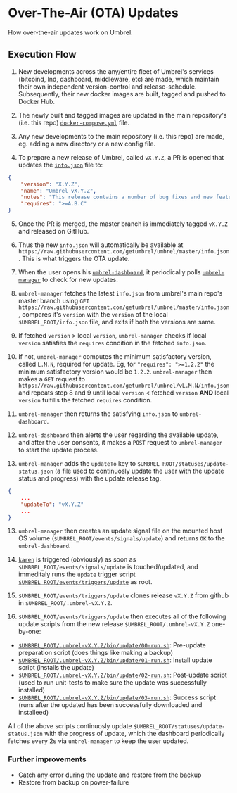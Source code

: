 # Over-The-Air (OTA) Updates
How over-the-air updates work on Umbrel.

## Execution Flow

1. New developments across the any/entire fleet of Umbrel's services (bitcoind, lnd, dashboard, middleware, etc) are made, which maintain their own independent version-control and release-schedule. Subsequently, their new docker images are built, tagged and pushed to Docker Hub.

2. The newly built and tagged images are updated in the main repository's (i.e. this repo) [`docker-compose.yml`](https://github.com/mayankchhabra/umbrel/blob/ota-updates/docker-compose.yml) file.

3. Any new developments to the main repository (i.e. this repo) are made, eg. adding a new directory or a new config file.

4. To prepare a new release of Umbrel, called `vX.Y.Z`, a PR is opened that updates the [`info.json`](https://github.com/mayankchhabra/umbrel/blob/ota-updates/info.json) file to:

```json
{
    "version": "X.Y.Z",
    "name": "Umbrel vX.Y.Z",
    "notes": "This release contains a number of bug fixes and new features.",
    "requires": ">=A.B.C"
}
```

5. Once the PR is merged, the master branch is immediately tagged `vX.Y.Z` and released on GitHub.

6. Thus the new `info.json` will automatically be available at `https://raw.githubusercontent.com/getumbrel/umbrel/master/info.json`. This is what triggers the OTA update.

6. When the user opens his [`umbrel-dashboard`](https://github.com/getumbrel/umbrel-dashboard), it periodically polls [`umbrel-manager`](https://github.com/getumbrel/umbrel-manager) to check for new updates.

7. `umbrel-manager` fetches the latest `info.json` from umbrel's main repo's master branch using `GET https://raw.githubusercontent.com/getumbrel/umbrel/master/info.json`, compares it's `version` with the `version` of the local `$UMBREL_ROOT/info.json` file, and exits if both the versions are same.

8. If fetched `version` > local `version`, `umbrel-manager` checks if local `version` satisfies the `requires` condition in the fetched `info.json`.

9. If not, `umbrel-manager` computes the minimum satisfactory version, called `L.M.N`, required for update. Eg, for `"requires": ">=1.2.2"` the minimum satisfactory version would be `1.2.2`. `umbrel-manager` then makes a `GET` request to `https://raw.githubusercontent.com/getumbrel/umbrel/vL.M.N/info.json` and repeats step 8 and 9 until local `version` < fetched `version` **AND** local `version` fulfills the fetched `requires` condition.

10. `umbrel-manager` then returns the satisfying `info.json` to `umbrel-dashboard`.

11. `umbrel-dashboard` then alerts the user regarding the available update, and after the user consents, it makes a `POST` request to `umbrel-manager` to start the update process.

12. `umbrel-manager` adds the `updateTo` key to `$UMBREL_ROOT/statuses/update-status.json` (a file used to continuosly update the user with the update status and progress) with the update release tag.

```json
{
    ...
    "updateTo": "vX.Y.Z"
    ...
}
```

13. `umbrel-manager` then creates an update signal file on the mounted host OS volume (`$UMBREL_ROOT/events/signals/update`) and returns `OK` to the `umbrel-dashboard`.

14. [`karen`](https://github.com/getumbrel/umbrel/blob/master/karen) is triggered (obviously) as soon as `$UMBREL_ROOT/events/signals/update` is touched/updated, and immeditaly runs the `update` trigger script [`$UMBREL_ROOT/events/triggers/update`](https://github.com/mayankchhabra/umbrel/blob/ota-updates/events/triggers/update) as root.

15. `$UMBREL_ROOT/events/triggers/update` clones release `vX.Y.Z` from github in `$UMBREL_ROOT/.umbrel-vX.Y.Z`.

16. `$UMBREL_ROOT/events/triggers/update` then executes all of the following update scripts from the new release `$UMBREL_ROOT/.umbrel-vX.Y.Z` one-by-one:

- [`$UMBREL_ROOT/.umbrel-vX.Y.Z/bin/update/00-run.sh`](https://github.com/mayankchhabra/umbrel/blob/ota-updates/bin/update/00-run.sh): Pre-update preparation script (does things like making a backup)
- [`$UMBREL_ROOT/.umbrel-vX.Y.Z/bin/update/01-run.sh`](https://github.com/mayankchhabra/umbrel/blob/ota-updates/bin/update/01-run.sh): Install update script (installs the update)
- [`$UMBREL_ROOT/.umbrel-vX.Y.Z/bin/update/02-run.sh`](https://github.com/mayankchhabra/umbrel/blob/ota-updates/bin/update/02-run.sh): Post-update script (used to run unit-tests to make sure the update was successfully installed)
- [`$UMBREL_ROOT/.umbrel-vX.Y.Z/bin/update/03-run.sh`](https://github.com/mayankchhabra/umbrel/blob/ota-updates/bin/update/03-run.sh): Success script (runs after the updated has been successfully downloaded and installeed)

All of the above scripts continuosly update `$UMBREL_ROOT/statuses/update-status.json` with the progress of update, which the dashboard periodically fetches every 2s via `umbrel-manager` to keep the user updated.

### Further improvements

- Catch any error during the update and restore from the backup
- Restore from backup on power-failure
